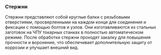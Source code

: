 ### Стержни  

Стержни представляют собой круглые балки с резьбовыми отверстиями, просверленными на каждом конце для соединения и фиксации с помощью болтов и узлов. Они изготавливаются из стальных заготовок на ЧПУ токарных станках в полностью автоматическом режиме. После обработки стержни проходят закалку для повышения прочности и воронение, что обеспечивает дополнительную защиту от коррозии и улучшает внешний вид.  